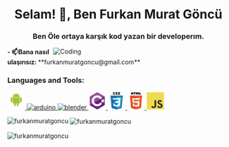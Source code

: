 

<h1 align="center">Selam! 👋, Ben Furkan Murat Göncü</h1>
<h3 align="center">Ben Öle ortaya karşık kod yazan bir developerım.</h3>
<img align="right" alt="Coding" width="400" src="https://giffiles.alphacoders.com/131/13120.gif">
<b>- 📫Bana nasıl ulaşırısız: </b>**furkanmuratgoncu@gmail.com**


<p align="left">
</p>

<h3 align="left">Languages and Tools:</h3>
<p align="left"> <a href="https://developer.android.com" target="_blank" rel="noreferrer"> <img src="https://raw.githubusercontent.com/devicons/devicon/master/icons/android/android-original-wordmark.svg" alt="android" width="40" height="40"/> </a> <a href="https://www.arduino.cc/" target="_blank" rel="noreferrer"> <img src="https://cdn.worldvectorlogo.com/logos/arduino-1.svg" alt="arduino" width="40" height="40"/> </a> <a href="https://www.blender.org/" target="_blank" rel="noreferrer"> <img src="https://download.blender.org/branding/community/blender_community_badge_white.svg" alt="blender" width="40" height="40"/> </a> <a href="https://www.w3schools.com/cs/" target="_blank" rel="noreferrer"> <img src="https://raw.githubusercontent.com/devicons/devicon/master/icons/csharp/csharp-original.svg" alt="csharp" width="40" height="40"/> </a> <a href="https://www.w3schools.com/css/" target="_blank" rel="noreferrer"> <img src="https://raw.githubusercontent.com/devicons/devicon/master/icons/css3/css3-original-wordmark.svg" alt="css3" width="40" height="40"/> </a> <a href="https://www.w3.org/html/" target="_blank" rel="noreferrer"> <img src="https://raw.githubusercontent.com/devicons/devicon/master/icons/html5/html5-original-wordmark.svg" alt="html5" width="40" height="40"/> </a> <a href="https://developer.mozilla.org/en-US/docs/Web/JavaScript" target="_blank" rel="noreferrer"> <img src="https://raw.githubusercontent.com/devicons/devicon/master/icons/javascript/javascript-original.svg" alt="javascript" width="40" height="40"/> </a> </p>

<p><img align="left" src="https://github-readme-stats.vercel.app/api/top-langs?username=furkanmuratgoncu&show_icons=true&locale=en&layout=compact" alt="furkanmuratgoncu" /></p>

<p>&nbsp;<img align="center" src="https://github-readme-stats.vercel.app/api?username=furkanmuratgoncu&show_icons=true&locale=en" alt="furkanmuratgoncu" /></p>

<p><img align="center" src="https://github-readme-streak-stats.herokuapp.com/?user=furkanmuratgoncu&" alt="furkanmuratgoncu" /></p>
